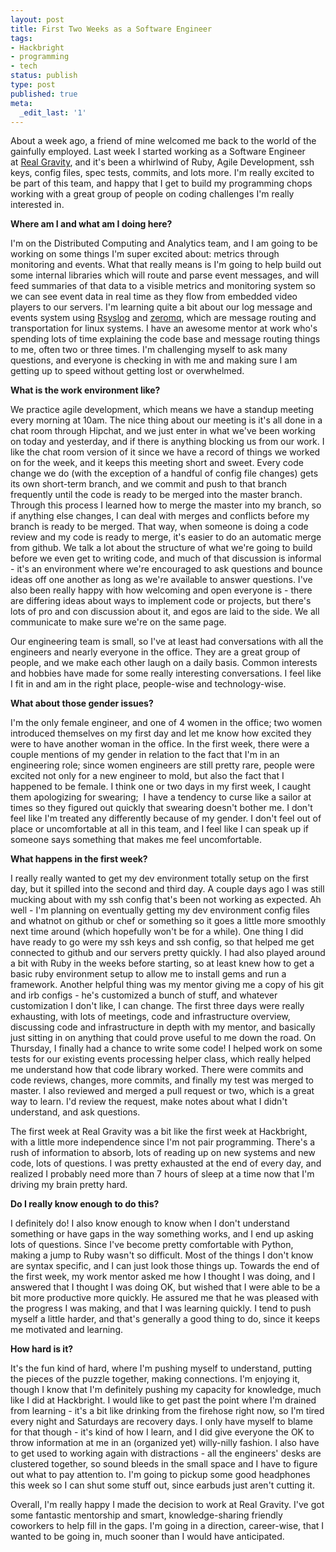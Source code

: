 ```yaml
---
layout: post
title: First Two Weeks as a Software Engineer
tags:
- Hackbright
- programming
- tech
status: publish
type: post
published: true
meta:
  _edit_last: '1'
---
```

About a week ago, a friend of mine welcomed me back to the world of the gainfully employed. Last week I started working as a Software Engineer at <a title="Real Gravity" href="http://www.realgravity.com/" target="_blank">Real Gravity</a>, and it's been a whirlwind of Ruby, Agile Development, ssh keys, config files, spec tests, commits, and lots more. I'm really excited to be part of this team, and happy that I get to build my programming chops working with a great group of people on coding challenges I'm really interested in.

**Where am I and what am I doing here?**

I'm on the Distributed Computing and Analytics team, and I am going to be working on some things I'm super excited about: metrics through monitoring and events. What that really means is I'm going to help build out some internal libraries which will route and parse event messages, and will feed summaries of that data to a visible metrics and monitoring system so we can see event data in real time as they flow from embedded video players to our servers. I'm learning quite a bit about our log message and events system using <a title="Rsyslog" href="https://en.wikipedia.org/wiki/Rsyslog" target="_blank">Rsyslog</a> and <a title="zmq" href="http://www.zeromq.org/" target="_blank">zeromq</a>, which are message routing and transportation for linux systems. I have an awesome mentor at work who's spending lots of time explaining the code base and message routing things to me, often two or three times. I'm challenging myself to ask many questions, and everyone is checking in with me and making sure I am getting up to speed without getting lost or overwhelmed.

**What is the work environment like?**

We practice agile development, which means we have a standup meeting every morning at 10am. The nice thing about our meeting is it's all done in a chat room through Hipchat, and we just enter in what we've been working on today and yesterday, and if there is anything blocking us from our work. I like the chat room version of it since we have a record of things we worked on for the week, and it keeps this meeting short and sweet. Every code change we do (with the exception of a handful of config file changes) gets its own short-term branch, and we commit and push to that branch frequently until the code is ready to be merged into the master branch. Through this process I learned how to merge the master into my branch, so if anything else changes, I can deal with merges and conflicts before my branch is ready to be merged. That way, when someone is doing a code review and my code is ready to merge, it's easier to do an automatic merge from github. We talk a lot about the structure of what we're going to build before we even get to writing code, and much of that discussion is informal - it's an environment where we're encouraged to ask questions and bounce ideas off one another as long as we're available to answer questions. I've also been really happy with how welcoming and open everyone is - there are differing ideas about ways to implement code or projects, but there's lots of pro and con discussion about it, and egos are laid to the side. We all communicate to make sure we're on the same page.

Our engineering team is small, so I've at least had conversations with all the engineers and nearly everyone in the office. They are a great group of people, and we make each other laugh on a daily basis. Common interests and hobbies have made for some really interesting conversations. I feel like I fit in and am in the right place, people-wise and technology-wise.

**What about those gender issues?**

I'm the only female engineer, and one of 4 women in the office; two women introduced themselves on my first day and let me know how excited they were to have another woman in the office. In the first week, there were a couple mentions of my gender in relation to the fact that I'm in an engineering role; since women engineers are still pretty rare, people were excited not only for a new engineer to mold, but also the fact that I happened to be female. I think one or two days in my first week, I caught them apologizing for swearing;  I have a tendency to curse like a sailor at times so they figured out quickly that swearing doesn't bother me. I don't feel like I'm treated any differently because of my gender. I don't feel out of place or uncomfortable at all in this team, and I feel like I can speak up if someone says something that makes me feel uncomfortable.

**What happens in the first week?**

I really really wanted to get my dev environment totally setup on the first day, but it spilled into the second and third day. A couple days ago I was still mucking about with my ssh config that's been not working as expected. Ah well - I'm planning on eventually getting my dev environment config files and whatnot on github or chef or something so it goes a little more smoothly next time around (which hopefully won't be for a while). One thing I did have ready to go were my ssh keys and ssh config, so that helped me get connected to github and our servers pretty quickly. I had also played around a bit with Ruby in the weeks before starting, so at least knew how to get a basic ruby environment setup to allow me to install gems and run a framework. Another helpful thing was my mentor giving me a copy of his git and irb configs - he's customized a bunch of stuff, and whatever customization I don't like, I can change.
The first three days were really exhausting, with lots of meetings, code and infrastructure overview, discussing code and infrastructure in depth with my mentor, and basically just sitting in on anything that could prove useful to me down the road. On Thursday, I finally had a chance to write some code! I helped work on some tests for our existing events processing helper class, which really helped me understand how that code library worked. There were commits and code reviews, changes, more commits, and finally my test was merged to master. I also reviewed and merged a pull request or two, which is a great way to learn. I'd review the request, make notes about what I didn't understand, and ask questions.

The first week at Real Gravity was a bit like the first week at Hackbright, with a little more independence since I'm not pair programming. There's a rush of information to absorb, lots of reading up on new systems and new code, lots of questions. I was pretty exhausted at the end of every day, and realized I probably need more than 7 hours of sleep at a time now that I'm driving my brain pretty hard.

**Do I really know enough to do this?**

I definitely do! I also know enough to know when I don't understand something or have gaps in the way something works, and I end up asking lots of questions. Since I've become pretty comfortable with Python, making a jump to Ruby wasn't so difficult. Most of the things I don't know are syntax specific, and I can just look those things up. Towards the end of the first week, my work mentor asked me how I thought I was doing, and I answered that I thought I was doing OK, but wished that I were able to be a bit more productive more quickly. He assured me that he was pleased with the progress I was making, and that I was learning quickly. I tend to push myself a little harder, and that's generally a good thing to do, since it keeps me motivated and learning.

**How hard is it?**

It's the fun kind of hard, where I'm pushing myself to understand, putting the pieces of the puzzle together, making connections. I'm enjoying it, though I know that I'm definitely pushing my capacity for knowledge, much like I did at Hackbright. I would like to get past the point where I'm drained from learning - it's a bit like drinking from the firehose right now, so I'm tired every night and Saturdays are recovery days. I only have myself to blame for that though - it's kind of how I learn, and I did give everyone the OK to throw information at me in an (organized yet) willy-nilly fashion. I also have to get used to working again with distractions - all the engineers' desks are clustered together, so sound bleeds in the small space and I have to figure out what to pay attention to. I'm going to pickup some good headphones this week so I can shut some stuff out, since earbuds just aren't cutting it.

Overall, I'm really happy I made the decision to work at Real Gravity. I've got some fantastic mentorship and smart, knowledge-sharing friendly coworkers to help fill in the gaps. I'm going in a direction, career-wise, that I wanted to be going in, much sooner than I would have anticipated.
